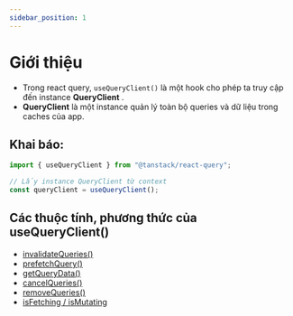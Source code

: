 ```yaml
---
sidebar_position: 1
---
```


# Giới thiệu

- Trong react query, `useQueryClient()` là một hook cho phép ta truy cập đến instance **QueryClient** .
- **QueryClient** là một instance quản lý toàn bộ queries và dữ liệu trong caches của app.

## Khai báo:

```ts
import { useQueryClient } from "@tanstack/react-query";

// Lấy instance QueryClient từ context
const queryClient = useQueryClient();
```

## Các thuộc tính, phương thức của useQueryClient()

- [invalidateQueries()](./invalidateQueries)
- [prefetchQuery()](./prefetchQuery)
- [getQueryData()](./getQueryData)
- [cancelQueries()](./cancelQueries)
- [removeQueries()](./removeQueries)
- [isFetching / isMutating](./isFetching-isMutating)
